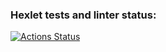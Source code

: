 ### Hexlet tests and linter status:
[![Actions Status](https://github.com/artemiy43/algorithms-project-69/actions/workflows/hexlet-check.yml/badge.svg)](https://github.com/artemiy43/algorithms-project-69/actions)